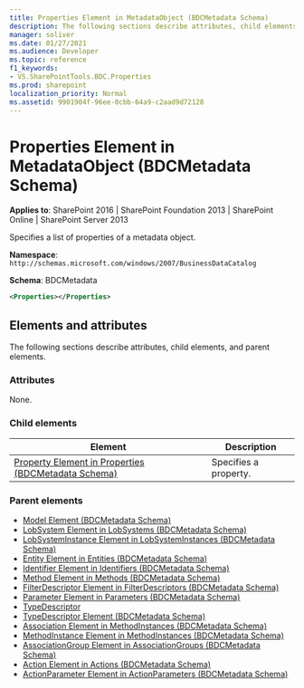 ```yaml
---
title: Properties Element in MetadataObject (BDCMetadata Schema)
description: The following sections describe attributes, child elements, and parent elements.
manager: soliver
ms.date: 01/27/2021
ms.audience: Developer
ms.topic: reference
f1_keywords:
- VS.SharePointTools.BDC.Properties
ms.prod: sharepoint
localization_priority: Normal
ms.assetid: 9901904f-96ee-0cbb-64a9-c2aad9d72128
---
```


# Properties Element in MetadataObject (BDCMetadata Schema)

**Applies to**: SharePoint 2016 | SharePoint Foundation 2013 | SharePoint Online | SharePoint Server 2013

Specifies a list of properties of a metadata object.

**Namespace**: `http://schemas.microsoft.com/windows/2007/BusinessDataCatalog`

**Schema**: BDCMetadata

```XML
<Properties></Properties>
```

## Elements and attributes

The following sections describe attributes, child elements, and parent elements.

### Attributes

None.

### Child elements

|                                                   Element                                                   |      Description      |
| ----------------------------------------------------------------------------------------------------------- | --------------------- |
| [Property Element in Properties (BDCMetadata Schema)](property-element-in-properties-bdcmetadata-schema.md) | Specifies a property. |

### Parent elements

- [Model Element (BDCMetadata Schema)](model-element-bdcmetadata-schema.md)
- [LobSystem Element in LobSystems (BDCMetadata Schema)](lobsystem-element-in-lobsystems-bdcmetadata-schema.md)
- [LobSystemInstance Element in LobSystemInstances (BDCMetadata Schema)](lobsysteminstance-element-in-lobsysteminstances-bdcmetadata-schema.md)
- [Entity Element in Entities (BDCMetadata Schema)](entity-element-in-entities-bdcmetadata-schema.md)
- [Identifier Element in Identifiers (BDCMetadata Schema)](identifier-element-in-identifiers-bdcmetadata-schema.md)
- [Method Element in Methods (BDCMetadata Schema)](method-element-in-methods-bdcmetadata-schema.md)
- [FilterDescriptor Element in FilterDescriptors (BDCMetadata Schema)](filterdescriptor-element-in-filterdescriptors-bdcmetadata-schema.md)
- [Parameter Element in Parameters (BDCMetadata Schema)](parameter-element-in-parameters-bdcmetadata-schema.md)
- [TypeDescriptor](https://msdn.microsoft.com/library/30e38d7f-af18-20ec-45ab-0bece071ce67.aspx)
- [TypeDescriptor Element (BDCMetadata Schema)](typedescriptor-element-bdcmetadata-schema.md)
- [Association Element in MethodInstances (BDCMetadata Schema)](association-element-in-methodinstances-bdcmetadata-schema.md)
- [MethodInstance Element in MethodInstances (BDCMetadata Schema)](methodinstance-element-in-methodinstances-bdcmetadata-schema.md)
- [AssociationGroup Element in AssociationGroups (BDCMetadata Schema)](associationgroup-element-in-associationgroups-bdcmetadata-schema.md)
- [Action Element in Actions (BDCMetadata Schema)](action-element-in-actions-bdcmetadata-schema.md)
- [ActionParameter Element in ActionParameters (BDCMetadata Schema)](actionparameter-element-in-actionparameters-bdcmetadata-schema.md)
